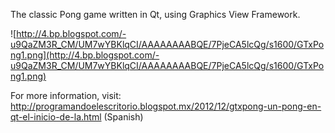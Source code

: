The classic Pong game written in Qt, using Graphics View Framework.

![http://4.bp.blogspot.com/-u9QaZM3R_CM/UM7wYBKlqCI/AAAAAAAABQE/7PjeCA5lcQg/s1600/GTxPong1.png](http://4.bp.blogspot.com/-u9QaZM3R_CM/UM7wYBKlqCI/AAAAAAAABQE/7PjeCA5lcQg/s1600/GTxPong1.png)

For more information, visit: http://programandoelescritorio.blogspot.mx/2012/12/gtxpong-un-pong-en-qt-el-inicio-de-la.html (Spanish)